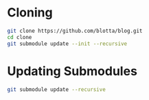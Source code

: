# Cloning

```sh
git clone https://github.com/blotta/blog.git
cd clone
git submodule update --init --recursive
```

# Updating Submodules
```sh
git submodule update --recursive
```
